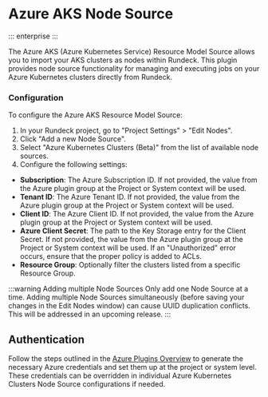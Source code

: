 # Azure AKS Node Source

::: enterprise
:::

The Azure AKS (Azure Kubernetes Service) Resource Model Source allows you to import your AKS clusters as nodes within Rundeck. This plugin provides node source functionality for managing and executing jobs on your Azure Kubernetes clusters directly from Rundeck.

### Configuration

To configure the Azure AKS Resource Model Source:

1. In your Rundeck project, go to "Project Settings" > "Edit Nodes".
2. Click "Add a new Node Source".
3. Select "Azure Kubernetes Clusters (Beta)" from the list of available node sources.
4. Configure the following settings:
  - **Subscription**: The Azure Subscription ID. If not provided, the value from the Azure plugin group at the Project or System context will be used.
  - **Tenant ID**: The Azure Tenant ID. If not provided, the value from the Azure plugin group at the Project or System context will be used.
  - **Client ID**: The Azure Client ID. If not provided, the value from the Azure plugin group at the Project or System context will be used.
  - **Azure Client Secret**: The path to the Key Storage entry for the Client Secret. If not provided, the value from the Azure plugin group at the Project or System context will be used. If an "Unauthorized" error occurs, ensure that the proper policy is added to ACLs.
  - **Resource Group**: Optionally filter the clusters listed from a specific Resource Group.


:::warning Adding multiple Node Sources
Only add one Node Source at a time. Adding multiple Node Sources simultaneously (before saving your changes in the Edit Nodes window) can cause UUID duplication conflicts. This will be addressed in an upcoming release.
:::


## Authentication

Follow the steps outlined in the [Azure Plugins Overview](/manual/plugins/azure-plugins-overview) to generate the necessary Azure credentials and set them up at the project or system level. These credentials can be overridden in individual Azure Kubernetes Clusters Node Source configurations if needed.
